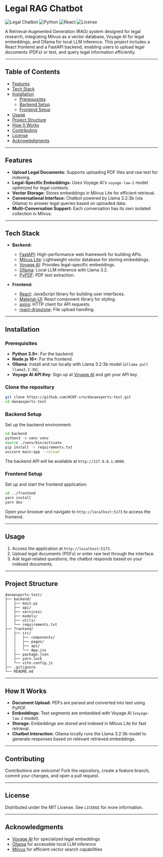 # Legal RAG Chatbot

![Legal Chatbot](https://img.shields.io/badge/Legal-Chatbot-blue) ![Python](https://img.shields.io/badge/Python-3.9+-yellow) ![React](https://img.shields.io/badge/React-18.2.0-green) ![License](https://img.shields.io/badge/License-MIT-brightgreen)

A Retrieval-Augmented Generation (RAG) system designed for legal research, integrating Milvus as a vector database, Voyage AI for legal embeddings, and Ollama for local LLM inference. This project includes a React frontend and a FastAPI backend, enabling users to upload legal documents (PDFs) or text, and query legal information efficiently.

---

## Table of Contents
- [Features](#features)
- [Tech Stack](#tech-stack)
- [Installation](#installation)
  - [Prerequisites](#prerequisites)
  - [Backend Setup](#backend-setup)
  - [Frontend Setup](#frontend-setup)
- [Usage](#usage)
- [Project Structure](#project-structure)
- [How It Works](#how-it-works)
- [Contributing](#contributing)
- [License](#license)
- [Acknowledgments](#acknowledgments)

---

## Features
- **Upload Legal Documents:** Supports uploading PDF files and raw text for indexing.
- **Legal-Specific Embeddings:** Uses Voyage AI's `voyage-law-2` model optimized for legal contexts.
- **Vector Storage:** Stores embeddings in Milvus Lite for efficient retrieval.
- **Conversational Interface:** Chatbot powered by Llama 3.2:3b (via Ollama) to answer legal queries based on uploaded data.
- **Multi-Conversation Support:** Each conversation has its own isolated collection in Milvus.

---

## Tech Stack
- **Backend:**
  - [FastAPI](https://fastapi.tiangolo.com/): High-performance web framework for building APIs.
  - [Milvus Lite](https://milvus.io/): Lightweight vector database for storing embeddings.
  - [Voyage AI](https://voyageai.com/): Provides legal-specific embeddings.
  - [Ollama](https://ollama.ai/): Local LLM inference with Llama 3.2.
  - [PyPDF](https://pypdf.readthedocs.io/): PDF text extraction.

- **Frontend:**
  - [React](https://reactjs.org/): JavaScript library for building user interfaces.
  - [Material-UI](https://mui.com/): React component library for styling.
  - [axios](https://axios-http.com/): HTTP client for API requests.
  - [react-dropzone](https://react-dropzone.js.org/): File upload handling.

---

## Installation

### Prerequisites
- **Python 3.9+**: For the backend.
- **Node.js 16+**: For the frontend.
- **Ollama**: Install and run locally with Llama 3.2:3b model (`ollama pull llama3.2:3b`).
- **Voyage AI API Key**: Sign up at [Voyage AI](https://voyageai.com/) and get your API key.

### Clone the repository

```bash
git clone https://github.com/HCNT-cre/danaexperts-test.git
cd danaexperts-test
```

### Backend Setup

Set up the backend environment:

```bash
cd backend
python3 -m venv venv
source ./venv/bin/activate
pip install -r requirements.txt
uvicorn main:app --reload
```

The backend API will be available at `http://127.0.0.1:8000`.

### Frontend Setup

Set up and start the frontend application:

```bash
cd ../frontend
yarn install
yarn dev
```

Open your browser and navigate to `http://localhost:5173` to access the frontend.

---

## Usage

1. Access the application at `http://localhost:5173`.
2. Upload legal documents (PDFs) or enter raw text through the interface.
3. Ask legal-related questions; the chatbot responds based on your indexed documents.

---

## Project Structure

```plaintext
danaexperts-test/
├── backend/
│   ├── main.py
│   ├── api/
│   ├── services/
│   ├── models/
│   ├── utils/
│   └── requirements.txt
├── frontend/
│   ├── src/
│   │   ├── components/
│   │   ├── pages/
│   │   ├── api/
│   │   └── App.jsx
│   ├── package.json
│   ├── yarn.lock
│   └── vite.config.js
├── .gitignore
└── README.md
```

---

## How It Works

- **Document Upload:** PDFs are parsed and converted into text using PyPDF.
- **Embeddings:** Text segments are embedded with Voyage AI (`voyage-law-2` model).
- **Storage:** Embeddings are stored and indexed in Milvus Lite for fast retrieval.
- **Chatbot Interaction:** Ollama locally runs the Llama 3.2:3b model to generate responses based on relevant retrieved embeddings.

---

## Contributing

Contributions are welcome! Fork the repository, create a feature branch, commit your changes, and open a pull request.

---

## License

Distributed under the MIT License. See `LICENSE` for more information.

---

## Acknowledgments

- [Voyage AI](https://voyageai.com/) for specialized legal embeddings
- [Ollama](https://ollama.ai/) for accessible local LLM inference
- [Milvus](https://milvus.io/) for efficient vector search capabilities

